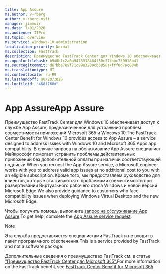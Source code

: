 ```yaml
---
title: App Assure
ms.author: v-rberg
author: v-rberg-msft
manager: jimmuir
ms.date: 7/01/2020
ms.audience: ITPro
ms.topic: overview
ms.service: windows-10-administration
localization_priority: Normal
ms.collection: FastTrack
description: Преимущество FastTrack Center для Windows 10 обеспечивает доступ к службе App Assure, предназначенной для устранения проблем совместимости приложений Microsoft 365 и Windows 10.
ms.openlocfilehash: b568b1c2a0a9473318404f50c37bbbc739018b41
ms.sourcegitcommit: d67bbe7e9f71c9983280cb3858a4fff0d7ac884b
ms.translationtype: MT
ms.contentlocale: ru-RU
ms.lasthandoff: 08/20/2020
ms.locfileid: "46817680"
---
```

# <a name="app-assure"></a><span data-ttu-id="0ff00-103">App Assure</span><span class="sxs-lookup"><span data-stu-id="0ff00-103">App Assure</span></span>

<span data-ttu-id="0ff00-104">Преимущество FastTrack Center для Windows 10 обеспечивает доступ к службе App Assure, предназначенной для устранения проблем совместимости приложений Microsoft 365 и Windows 10.</span><span class="sxs-lookup"><span data-stu-id="0ff00-104">The FastTrack Center Benefit for Windows 10 provides access to App Assure – a service designed to address issues with Windows 10 and Microsoft 365 Apps app compatibility.</span></span> <span data-ttu-id="0ff00-105">В случае запроса на обслуживание App Assure специалист Майкрософт помогает устранить проблемы действительных приложений без дополнительной оплаты при наличии соответствующей подписки.</span><span class="sxs-lookup"><span data-stu-id="0ff00-105">When you request the App Assure service, a Microsoft engineer works with you to address valid app issues at no additional cost to you with an eligible subscription.</span></span> <span data-ttu-id="0ff00-106">Кроме того, мы предоставляем руководство для клиентов, которые сталкиваются с проблемами совместимости при развертывании Виртуального рабочего стола Windows и новой версии Microsoft Edge.</span><span class="sxs-lookup"><span data-stu-id="0ff00-106">We also provide guidance to customers who face compatibility issues when deploying Windows Virtual Desktop and the new Microsoft Edge.</span></span> 

<span data-ttu-id="0ff00-107">Чтобы получить помощь, выполните [запрос на обслуживание App Assure](https://go.microsoft.com/fwlink/?linkid=2022721).</span><span class="sxs-lookup"><span data-stu-id="0ff00-107">To get help, complete the [App Assure service request](https://go.microsoft.com/fwlink/?linkid=2022721).</span></span>

  > [!NOTE]
> <span data-ttu-id="0ff00-108">Эта служба предоставляется специалистами FastTrack и не входит в пакет программного обеспечения.</span><span class="sxs-lookup"><span data-stu-id="0ff00-108">This is a service provided by FastTrack and not a software package.</span></span>

<span data-ttu-id="0ff00-109">Дополнительные сведения о преимуществах FastTrack см. в статье ["Преимущество FastTrack Center для Microsoft 365".](introduction.md)</span><span class="sxs-lookup"><span data-stu-id="0ff00-109">For more information on the FastTrack benefit, see [FastTrack Center Benefit for Microsoft 365](introduction.md).</span></span>